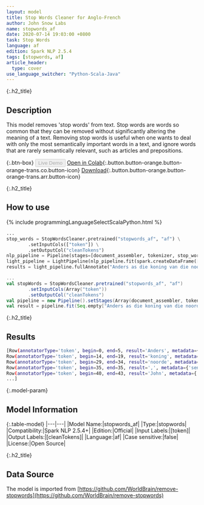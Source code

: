 ```yaml
---
layout: model
title: Stop Words Cleaner for Anglo-French
author: John Snow Labs
name: stopwords_af
date: 2020-07-14 19:03:00 +0800
task: Stop Words
language: af
edition: Spark NLP 2.5.4
tags: [stopwords, af]
article_header:
  type: cover
use_language_switcher: "Python-Scala-Java"
---
```


{:.h2_title}
## Description
This model removes 'stop words' from text. Stop words are words so common that they can be removed without significantly altering the meaning of a text. Removing stop words is useful when one wants to deal with only the most semantically important words in a text, and ignore words that are rarely semantically relevant, such as articles and prepositions.

{:.btn-box}
<button class="button button-orange" disabled>Live Demo</button>
[Open in Colab](https://colab.research.google.com/github/JohnSnowLabs/spark-nlp-workshop/blob/b2eb08610dd49d5b15077cc499a94b4ec1e8b861/jupyter/annotation/english/stop-words/StopWordsCleaner.ipynb){:.button.button-orange.button-orange-trans.co.button-icon}
[Download](https://s3.amazonaws.com/auxdata.johnsnowlabs.com/public/models/stopwords_af_af_2.5.4_2.4_1594742440083.zip){:.button.button-orange.button-orange-trans.arr.button-icon}

{:.h2_title}
## How to use

<div class="tabs-box" markdown="1">

{% include programmingLanguageSelectScalaPython.html %}

```python
...
stop_words = StopWordsCleaner.pretrained("stopwords_af", "af") \
        .setInputCols(["token"]) \
        .setOutputCol("cleanTokens")
nlp_pipeline = Pipeline(stages=[document_assembler, tokenizer, stop_words])
light_pipeline = LightPipeline(nlp_pipeline.fit(spark.createDataFrame([['']]).toDF("text")))
results = light_pipeline.fullAnnotate("Anders as die koning van die noorde, is John Snow 'n Engelse dokter en 'n leier in die ontwikkeling van narkose en mediese higiëne.")
```

```scala
...
val stopWords = StopWordsCleaner.pretrained("stopwords_af", "af")
        .setInputCols(Array("token"))
        .setOutputCol("cleanTokens")
val pipeline = new Pipeline().setStages(Array(document_assembler, tokenizer, stopWords))
val result = pipeline.fit(Seq.empty["Anders as die koning van die noorde, is John Snow 'n Engelse dokter en 'n leier in die ontwikkeling van narkose en mediese higiëne."].toDS.toDF("text")).transform(data)
```

{:.h2_title}
## Results

```bash
[Row(annotatorType='token', begin=0, end=5, result='Anders', metadata={'sentence': '0'}),
Row(annotatorType='token', begin=14, end=19, result='koning', metadata={'sentence': '0'}),
Row(annotatorType='token', begin=29, end=34, result='noorde', metadata={'sentence': '0'}),
Row(annotatorType='token', begin=35, end=35, result=',', metadata={'sentence': '0'}),
Row(annotatorType='token', begin=40, end=43, result='John', metadata={'sentence': '0'}),
...]
```

{:.model-param}
## Model Information

{:.table-model}
|---|---|
|Model Name:|stopwords_af|
|Type:|stopwords|
|Compatibility:|Spark NLP 2.5.4+|
|Edition:|Official|
|Input Labels:|[token]|
|Output Labels:|[cleanTokens]|
|Language:|af|
|Case sensitive:|false|
|License:|Open Source|

{:.h2_title}
## Data Source
The model is imported from [https://github.com/WorldBrain/remove-stopwords](https://github.com/WorldBrain/remove-stopwords)